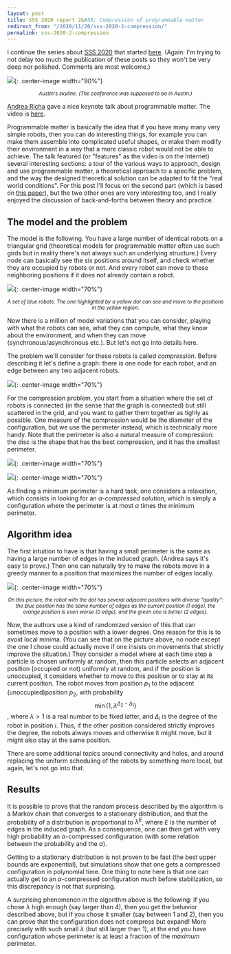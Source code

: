 ```yaml
---
layout: post
title: SSS 2020 report 2&#58; Compression of programmable matter
redirect_from: "/2020/11/26/sss-2020-2-compression/"
permalink: sss-2020-2-compression
---
```


I continue the series about 
[SSS 2020](http://www.cse.msu.edu/~sandeep/SSS2020/index.html) that started 
[here](https://discrete-notes.github.io/sss-2020-1-pulse-distribution).
(Again: I'm trying to not delay too much the publication of these 
posts so they won't be very deep nor polished. Comments are most welcome.)

![](../assets/austin-2.png){: .center-image width="90%"}
<p align="center"><small><i>
Austin's skyline. (The conference was supposed to be in Austin.)
</i></small></p>

[Andrea Richa](http://www.public.asu.edu/~aricha/) gave a nice keynote talk 
about programmable matter. 
The video is [here](https://mediaspace.msu.edu/media/SSS+2020A+Day+1A+Keynote+1A+Algorithmic+Programmable+Matter+by+Andrea+Richa/1_deqp1n7k/189882373).


Programmable matter is basically the idea that if you have many many very simple
robots, then you can do interesting things, for example you can make them
assemble into complicated useful shapes, or make them modify their environment 
in a way that a more classic robot would not be able to achieve.
The talk featured (or "features" as the video is on the Internet) 
several interesting sections: a tour of the various ways to approach, design and 
use programmable matter, a theoretical approach to a specific problem, and the 
way the designed theoretical solution can be adapted to fit the "real world 
conditions". For this post I'll focus on the second part (which is based on 
[this paper](https://arxiv.org/pdf/1603.07991.pdf)), but the two other ones
are very interesting too, and I really enjoyed the discussion of back-and-forths
between theory and practice.

## The model and the problem

The model is the following. You have a large number of identical 
robots on a triangular
grid (theoretical models for programmable matter often use such girds but
in reality there's not always such an underlying structure.) Every node can 
basically see the six positions around itself, and check whether they are 
occupied by robots or not. And every robot can move to these neighboring 
positions if it does not already contain  a robot.

![](../assets/compression-1.png){: .center-image width="70%"}
<p align="center"><small><i>
A set of blue robots. The one highlighted by a yellow dot can see and move to 
the positions in the yellow region. 
</i></small></p>

Now there is a million of model variations that you can consider, playing with 
what the robots can see, what they can compute, what they know about the 
environment, and when they can move (synchronous/asynchronous etc.). But let's 
not go into details here.

The problem we'll consider for these robots is called *compression*. 
Before describing it let's define a graph: there is one node for each robot, 
and an edge between any two adjacent robots.

![](../assets/compression-2.png){: .center-image width="70%"}

For the compression problem, you start from a situation where the set of robots 
is connected (in the sense that the graph is connected) but 
still scattered in the grid, and you want to gather them together as tighly as 
possible. 
One measure of the compression would be the diameter of the configuration, but 
we use the perimeter instead, which is technically more handy. 
Note that the perimeter is also a natural measure of compression: the disc is 
the shape that has the best compression, and it has the smallest perimeter.

![](../assets/compression-3-bis.png){: .center-image width="70%"}

![](../assets/compression-4-bis.png){: .center-image width="70%"}

As finding a minimum perimeter is a hard task, one considers a relaxation, which 
consists in looking for an *$\alpha$-compressed solution*, which is simply a 
configuration where the perimeter is at most $\alpha$ times the minimum perimeter.

## Algorithm idea

The first intuition to have is that having a small perimeter is 
the same as having a large number of edges in the induced graph. (Andrea says 
it's easy to prove.) Then one can naturally try to make the robots move in a 
greedy manner to a position that maximizes the number of edges locally.

![](../assets/compression-5.png){: .center-image width="70%"}
<p align="center"><small><i>
On this picture, the robot with the dot has several adjacent positions with 
diverse "quality": the blue position has the same number of edges as the current
position (1 edge), the orange position is even worse (0 edge), and the 
green one is better (2 edges).
</i></small></p>

Now, the authors use a kind of randomized version of this that can sometimes 
move to a position with a lower degree. One reason for this is to avoid local 
minima. (You can see that on the picture above, no node except the one I chose could
actually move if one insists on movements that strictly improve the situation.) 
They consider a model where at each time step a particle is chosen uniformly at 
random, then this particle selects an adjacent position (occupied or not) 
uniformly at random, and if the position is unoccupied, it considers whether to 
move to this position or to stay at its current position. 
The robot moves from position $p_1$ to the adjacent (unoccupied)position $p_2$, with 
probability $$\min(1,\lambda^{\Delta_2-\Delta_1})$$, 
where $\lambda>1$ is a real number to be fixed latter, and $\Delta_i$ is the 
degree of the robot in position $i$. Thus, if the other position considered 
strictly improves the degree, the robots always moves and otherwise it might 
move, but it might also stay at the same position. 

There are some additional topics around connectivity and holes, and 
around replacing the uniform scheduling of the robots by something more local, 
but again, let's not go into that. 

## Results

It is possible to prove that the random process described by the algorithm is a 
Markov chain that
converges to a stationary distribution, and that the probability of a 
distribution is proportional to $\lambda^E$, where $E$ is the number of edges 
in the induced graph.
As a consequence, one can then get with very high probability an
$\alpha$-compressed configuration (with some relation between the probability 
and the $\alpha$).

Getting to a stationary distribution is not proven to be fast (the best upper
bounds are exponential), but simulations show that one gets a compressed 
configuration in polynomial time. One thing to note here is that one can 
actually get to an $\alpha$-compressed configuration much before stabilization, 
so this discrepancy is not that surprising. 

A surprising phenomenon in the algorithm above is the following: if you chose 
$\lambda$ high enough (say larger than 4), then you get the behavior described 
above, but if you chose it smaller (say between 1 and 2), then you can prove 
that the configuration does not compress but expand! 
More precisely with such small $\lambda$ (but still larger than 1), at the end 
you have configuration whose perimeter is at least a fraction of the *maximum* 
perimeter.


 
 


